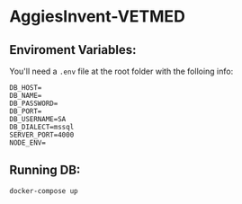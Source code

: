 # AggiesInvent-VETMED

## Enviroment Variables:

You'll need a `.env` file at the root folder with the folloing info:

```
DB_HOST=
DB_NAME=
DB_PASSWORD=
DB_PORT=
DB_USERNAME=SA
DB_DIALECT=mssql
SERVER_PORT=4000
NODE_ENV=
```

## Running DB:

```
docker-compose up
```
